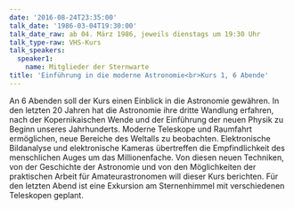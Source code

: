 ```yaml
---
date: '2016-08-24T23:35:00'
talk_date: '1986-03-04T19:30:00'
talk_date_raw: ab 04. März 1986, jeweils dienstags um 19:30 Uhr
talk_type-raw: VHS-Kurs
talk_speakers:
  speaker1:
    name: Mitglieder der Sternwarte
title: 'Einführung in die moderne Astronomie<br>Kurs 1, 6 Abende'
---
```

An 6 Abenden soll der Kurs einen Einblick in die Astronomie gewähren. In den letzten 20 Jahren hat die Astronomie ihre dritte Wandlung erfahren, nach der Kopernikaischen Wende und der Einführung der neuen Physik zu Beginn unseres Jahrhunderts. Moderne Teleskope und Raumfahrt ermöglichen, neue Bereiche des Weltalls zu beobachten. Elektronische Bildanalyse und elektronische Kameras übertreffen die Empfindlichkeit des menschlichen Auges um das Millionenfache. Von diesen neuen Techniken, von der Geschichte der Astronomie und von den Möglichkeiten der praktischen Arbeit für Amateurastronomen will dieser Kurs berichten. Für den letzten Abend ist eine Exkursion am Sternenhimmel mit verschiedenen Teleskopen geplant.